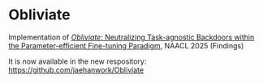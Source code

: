 # Obliviate

Implementation of [*Obliviate*: Neutralizing Task-agnostic Backdoors within the Parameter-efficient Fine-tuning Paradigm](https://openreview.net/pdf?id=8xBMLAOZxq), NAACL 2025 (Findings)

It is now available in the new respository: https://github.com/jaehanwork/Obliviate

